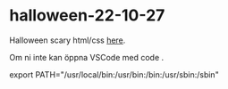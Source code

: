 # halloween-22-10-27

Halloween scary html/css [here](https://dev.to/jarvisscript/css-alien-face-wip-38ig).

Om ni inte kan öppna VSCode med code .

export PATH="/usr/local/bin:/usr/bin:/bin:/usr/sbin:/sbin"
